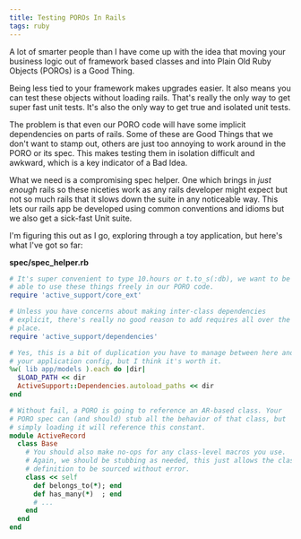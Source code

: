 ```yaml
---
title: Testing POROs In Rails
tags: ruby
---
```


A lot of smarter people than I have come up with the idea that moving 
your business logic out of framework based classes and into Plain Old 
Ruby Objects (POROs) is a Good Thing.

Being less tied to your framework makes upgrades easier. It also means 
you can test these objects without loading rails. That's really the only 
way to get super fast unit tests. It's also the only way to get true 
and isolated unit tests.

The problem is that even our PORO code will have some implicit 
dependencies on parts of rails. Some of these are Good Things that we 
don't want to stamp out, others are just too annoying to work around in 
the PORO or its spec. This makes testing them in isolation difficult and 
awkward, which is a key indicator of a Bad Idea.

What we need is a compromising spec helper. One which brings in *just 
enough* rails so these niceties work as any rails developer might expect 
but not so much rails that it slows down the suite in any noticeable 
way. This lets our rails app be developed using common conventions and 
idioms but we also get a sick-fast Unit suite.

I'm figuring this out as I go, exploring through a toy application, but 
here's what I've got so far:

**spec/spec_helper.rb**

```ruby 
# It's super convenient to type 10.hours or t.to_s(:db), we want to be 
# able to use these things freely in our PORO code.
require 'active_support/core_ext'

# Unless you have concerns about making inter-class dependencies 
# explicit, there's really no good reason to add requires all over the 
# place.
require 'active_support/dependencies'

# Yes, this is a bit of duplication you have to manage between here and 
# your application config, but I think it's worth it.
%w( lib app/models ).each do |dir|
  $LOAD_PATH << dir
  ActiveSupport::Dependencies.autoload_paths << dir
end

# Without fail, a PORO is going to reference an AR-based class. Your 
# PORO spec can (and should) stub all the behavior of that class, but 
# simply loading it will reference this constant.
module ActiveRecord
  class Base
    # You should also make no-ops for any class-level macros you use. 
    # Again, we should be stubbing as needed, this just allows the class 
    # definition to be sourced without error.
    class << self
      def belongs_to(*); end
      def has_many(*)  ; end
      # ...
    end
  end
end
```
